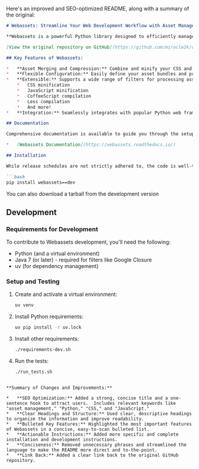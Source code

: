 Here's an improved and SEO-optimized README, along with a summary of the original:

```markdown
# Webassets: Streamline Your Web Development Workflow with Asset Management

**Webassets is a powerful Python library designed to efficiently manage, merge, and compress your JavaScript and CSS files, optimizing your web application's performance and delivery.**

[View the original repository on GitHub](https://github.com/miracle2k/webassets)

## Key Features of Webassets:

*   **Asset Merging and Compression:** Combine and minify your CSS and JavaScript files to reduce HTTP requests and file sizes, leading to faster page load times.
*   **Flexible Configuration:** Easily define your asset bundles and processing pipelines using a simple and intuitive configuration.
*   **Extensible:** Supports a wide range of filters for processing assets, including:
    *   CSS minification
    *   JavaScript minification
    *   CoffeeScript compilation
    *   Less compilation
    *   And more!
*   **Integration:** Seamlessly integrates with popular Python web frameworks, making it easy to incorporate asset management into your existing projects.

## Documentation

Comprehensive documentation is available to guide you through the setup and usage of Webassets:

*   [Webassets Documentation](https://webassets.readthedocs.io/)

## Installation

While release schedules are not strictly adhered to, the code is well-tested, so you can usually use the latest version without issue. Install the development version using pip:

```bash
pip install webassets==dev
```
You can also download a tarball from the development version

## Development

### Requirements for Development

To contribute to Webassets development, you'll need the following:

*   Python (and a virtual environment)
*   Java 7 (or later) - required for filters like Google Closure
*   uv (for dependency management)

### Setup and Testing

1.  Create and activate a virtual environment:

    ```bash
    uv venv
    ```
2.  Install Python requirements:

    ```bash
    uv pip install -r uv.lock
    ```
3.  Install other requirements:

    ```bash
    ./requirements-dev.sh
    ```
4.  Run the tests:

    ```bash
    ./run_tests.sh
    ```
```

**Summary of Changes and Improvements:**

*   **SEO Optimization:** Added a strong, concise title and a one-sentence hook to attract users.  Includes relevant keywords like "asset management," "Python," "CSS," and "JavaScript."
*   **Clear Headings and Structure:** Used clear, descriptive headings to organize the information and improve readability.
*   **Bulleted Key Features:** Highlighted the most important features of Webassets in a concise, easy-to-scan bulleted list.
*   **Actionable Instructions:** Added more specific and complete installation and development instructions.
*   **Conciseness:** Removed unnecessary phrases and streamlined the language to make the README more direct and to-the-point.
*   **Link Back:** Added a clear link back to the original GitHub repository.